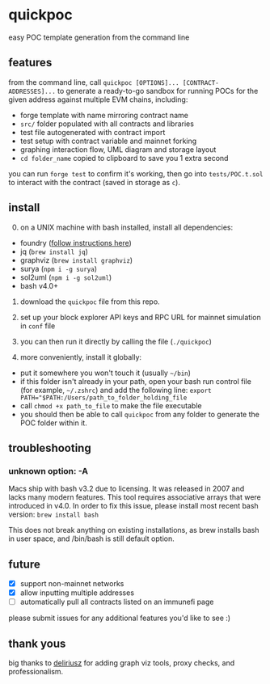 # quickpoc

easy POC template generation from the command line

## features

from the command line, call `quickpoc [OPTIONS]... [CONTRACT-ADDRESSES]...` to generate a ready-to-go sandbox for running POCs for the given address against multiple EVM chains, including:

- forge template with name mirroring contract name
- `src/` folder populated with all contracts and libraries
- test file autogenerated with contract import
- test setup with contract variable and mainnet forking
- graphing interaction flow, UML diagram and storage layout
- `cd folder_name` copied to clipboard to save you 1 extra second

you can run `forge test` to confirm it's working, then go into `tests/POC.t.sol` to interact with the contract (saved in storage as `c`).

## install

0) on a UNIX machine with bash installed, install all dependencies:
- foundry ([follow instructions here](https://github.com/foundry-rs/foundry))
- jq (`brew install jq`)
- graphviz (`brew install graphviz`)
- surya (`npm i -g surya`)
- sol2uml (`npm i -g sol2uml`)
- bash v4.0+

1) download the `quickpoc` file from this repo.

2) set up your block explorer API keys and RPC URL for mainnet simulation in `conf` file

3) you can then run it directly by calling the file (`./quickpoc`) 

4) more conveniently, install it globally:
- put it somewhere you won't touch it (usually `~/bin`)
- if this folder isn't already in your path, open your bash run control file (for example, `~/.zshrc`) and add the following line: `export PATH="$PATH:/Users/path_to_folder_holding_file`
- call `chmod +x path_to_file` to make the file executable
- you should then be able to call `quickpoc` from any folder to generate the POC folder within it.

## troubleshooting
### unknown option: -A
Macs ship with bash v3.2 due to licensing. It was released in 2007 and lacks many modern features. This tool requires associative arrays that were introduced in v4.0. In order to fix this issue, please install most recent bash version:
`brew install bash`

This does not break anything on existing installations, as brew installs bash in user space, and /bin/bash is still default option.

## future

- [x] support non-mainnet networks
- [x] allow inputting multiple addresses
- [ ] automatically pull all contracts listed on an immunefi page

please submit issues for any additional features you'd like to see :)

## thank yous

big thanks to [deliriusz](https://github.com/deliriusz) for adding graph viz tools, proxy checks, and professionalism. 
